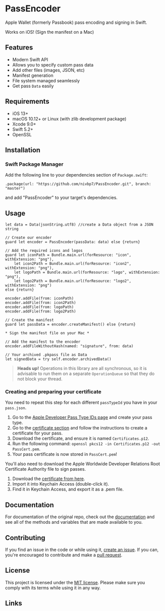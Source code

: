# PassEncoder

Apple Wallet (formerly Passbook) pass encoding and signing in Swift.

Works on iOS! (Sign the manifest on a Mac)

## Features

- Modern Swift API
- Allows you to specify custom pass data
- Add other files (images, JSON, etc)
- Manifest generation
- File system managed seamlessly
- Get pass `Data` easily

## Requirements
- iOS 13+
- macOS 10.12+ or Linux (with zlib development package)
- Xcode 9.0+
- Swift 5.2+
- OpenSSL

## Installation

### Swift Package Manager

Add the following line to your dependencies section of `Package.swift`:

    .package(url: "https://github.com/nivbp7/PassEncoder.git", branch: "master")

and add "PassEncoder" to your target's dependencies.

## Usage

    let data = Data(jsonString.utf8) //create a Data object from a JSON string 
    
    // Create our encoder 
    guard let encoder = PassEncoder(passData: data) else {return}
            
    // Add the required icons and logos
    guard let iconPath = Bundle.main.url(forResource: "icon", withExtension: "png"),
        let icon2Path = Bundle.main.url(forResource: "icon2", withExtension: "png"),
        let logoPath = Bundle.main.url(forResource: "logo", withExtension: "png"),
        let logo2Path = Bundle.main.url(forResource: "logo2", withExtension: "png")
    else {return}
        
    encoder.addFile(from: iconPath)
    encoder.addFile(from: icon2Path)
    encoder.addFile(from: logoPath)
    encoder.addFile(from: logo2Path)

    // Create the manifest
    guard let passData = encoder.createManifest() else {return}

    * Sign the manifest file on your Mac * 

    // Add the manifest to the encoder
    encoder.addFileWithoutHash(named: "signature", from: data)
        
    // Your archived .pkpass file as Data
    let signedData = try self.encoder.archivedData()
    
    
> **Heads up!** Operations in this library are all synchronous, so it is advisable to run them on a separate `OperationQueue` so that they do not block your thread.

### Creating and preparing your certificate

You need to repeat this step for each different `passTypeId` you have in your `pass.json`.

1. Go to the [Apple Developer Pass Type IDs page](https://developer.apple.com/account/ios/identifier/passTypeId) and create your pass type.
2. Go to the [certificate section](https://developer.apple.com/account/ios/certificate/) and follow the instructions to create a certificate for your pass.
3. Download the certificate, and ensure it is named `Certificates.p12`.
4. Run the following command: `openssl pkcs12 -in Certificates.p12 -out PassCert.pem`.
5. Your pass certificate is now stored in `PassCert.pem`!

You'll also need to download the Apple Worldwide Developer Relations Root Certificate Authority file to sign passes.

1. Download the [certificate from here](https://www.apple.com/certificateauthority/).
2. Import it into Keychain Access (double-click it).
3. Find it in Keychain Access, and export it as a .pem file.

## Documentation

For documentation of the original repo, check out the [documentation](https://aydenp.github.io/PassEncoder/) and see all of the methods and variables that are made available to you.

## Contributing

If you find an issue in the code or while using it, [create an issue](/issues/new). If you can, you're encouraged to contribute and make a [pull request](/pulls).

## License

This project is licensed under the [MIT license](/LICENSE). Please make sure you comply with its terms while using it in any way.

## Links

